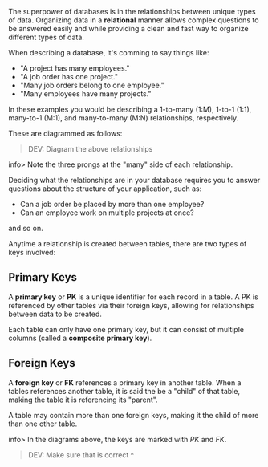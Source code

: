 The superpower of databases is in the relationships between unique types of data. Organizing data in a **relational** manner allows complex questions to be answered easily and while providing a clean and fast way to organize different types of data.

When describing a database, it's comming to say things like:

* "A project has many employees."
* "A job order has one project."
* "Many job orders belong to one employee."
* "Many employees have many projects."

In these examples you would be describing a 1-to-many (1:M), 1-to-1 (1:1), many-to-1 (M:1), and many-to-many (M:N) relationships, respectively.

These are diagrammed as follows:

> DEV: Diagram the above relationships

info> Note the three prongs at the "many" side of each relationship.

Deciding what the relationships are in your database requires you to answer questions about the structure of your application, such as:

* Can a job order be placed by more than one employee?
* Can an employee work on multiple projects at once?

and so on.

Anytime a relationship is created between tables, there are two types of keys involved:

## Primary Keys

A **primary key** or **PK** is a unique identifier for each record in a table. A PK is referenced by other tables via their foreign keys, allowing for relationships between data to be created.

Each table can only have one primary key, but it can consist of multiple columns (called a **composite primary key**). 

## Foreign Keys

A **foreign key** or **FK** references a primary key in another table. When a tables references another table, it is said the be a "child" of that table, making the table it is referencing its "parent".

A table may contain more than one foreign keys, making it the child of more than one other table.

info> In the diagrams above, the keys are marked with _PK_ and _FK_.

> DEV: Make sure that is correct ^

# 
